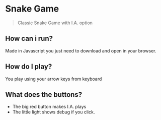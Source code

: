 # Snake Game
> Classic Snake Game with I.A. option

## How can i run?
Made in Javascript you just need to download and open in your browser.

## How do I play?
You play using your arrow keys from keyboard

## What does the buttons?
* The big red button makes I.A. plays
* The little light shows debug if you click.
